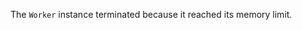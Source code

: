 
The `Worker` instance terminated because it reached its memory limit.

<a id="ERR_WORKER_PATH"></a>
